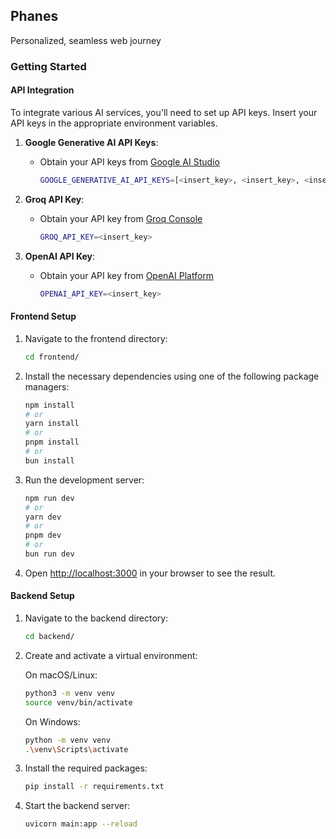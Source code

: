 ## Phanes

Personalized, seamless web journey

### Getting Started


#### API Integration

To integrate various AI services, you'll need to set up API keys. Insert your API keys in the appropriate environment variables.

1. **Google Generative AI API Keys**:
    - Obtain your API keys from [Google AI Studio](https://aistudio.google.com/app/apikey)
      ```bash
      GOOGLE_GENERATIVE_AI_API_KEYS=[<insert_key>, <insert_key>, <insert_key>, <insert_key>, ...]
      ```

2. **Groq API Key**:
    - Obtain your API key from [Groq Console](https://console.groq.com/keys)
      ```bash
      GROQ_API_KEY=<insert_key>
      ```

3. **OpenAI API Key**:
    - Obtain your API key from [OpenAI Platform](https://platform.openai.com/api-keys)
      ```bash
      OPENAI_API_KEY=<insert_key>
      ```

#### Frontend Setup

1. Navigate to the frontend directory:
    ```bash
    cd frontend/
    ```

2. Install the necessary dependencies using one of the following package managers:
    ```bash
    npm install
    # or
    yarn install
    # or
    pnpm install
    # or
    bun install
    ```

3. Run the development server:
    ```bash
    npm run dev
    # or
    yarn dev
    # or
    pnpm dev
    # or
    bun run dev
    ```

4. Open [http://localhost:3000](http://localhost:3000) in your browser to see the result.

#### Backend Setup

1. Navigate to the backend directory:
    ```bash
    cd backend/
    ```

2. Create and activate a virtual environment:

    On macOS/Linux:
    ```bash
    python3 -m venv venv
    source venv/bin/activate
    ```

    On Windows:
    ```bash
    python -m venv venv
    .\venv\Scripts\activate
    ```

3. Install the required packages:
    ```bash
    pip install -r requirements.txt
    ```

4. Start the backend server:
    ```bash
    uvicorn main:app --reload
    ```
